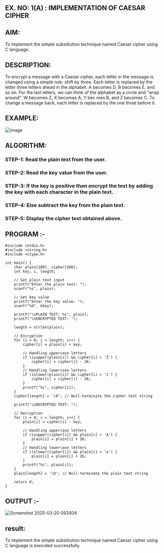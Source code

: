 ## EX. NO: 1(A) : IMPLEMENTATION OF CAESAR CIPHER
 
## AIM:
To implement the simple substitution technique named Caesar cipher using C language.

## DESCRIPTION:
To encrypt a message with a Caesar cipher, each letter in the message is changed using a simple rule: shift by three. Each letter is replaced by the letter three letters ahead in the alphabet. A becomes D, B becomes E, and so on. For the last letters, we can think of the
alphabet as a circle and "wrap around". W becomes Z, X becomes A, Y bec mes B, and Z
becomes C. To change a message back, each letter is replaced by the one three before it.

## EXAMPLE:
![image](https://github.com/Hemamanigandan/CNS/assets/149653568/eb9c6c43-8c80-4cdd-b9d4-91705a311c79)

## ALGORITHM:

### STEP-1: Read the plain text from the user.
### STEP-2: Read the key value from the user.
### STEP-3: If the key is positive then encrypt the text by adding the key with each character in the plain text.
### STEP-4: Else subtract the key from the plain text.
### STEP-5: Display the cipher text obtained above.


## PROGRAM :-
```
#include <stdio.h>
#include <string.h>
#include <ctype.h>

int main() {
    char plain[100], cipher[100];
    int key, i, length;

    // Get plain text input
    printf("Enter the plain text: ");
    scanf("%s", plain);

    // Get key value
    printf("Enter the key value: ");
    scanf("%d", &key);

    printf("\nPLAIN TEXT: %s", plain);
    printf("\nENCRYPTED TEXT: ");

    length = strlen(plain);

    // Encryption
    for (i = 0; i < length; i++) {
        cipher[i] = plain[i] + key;

        // Handling uppercase letters
        if (isupper(plain[i]) && cipher[i] > 'Z') {
            cipher[i] = cipher[i] - 26;
        }
        // Handling lowercase letters
        if (islower(plain[i]) && cipher[i] > 'z') {
            cipher[i] = cipher[i] - 26;
        }
        printf("%c", cipher[i]);
    }
    cipher[length] = '\0'; // Null-terminate the cipher text string

    printf("\nDECRYPTED TEXT: ");

    // Decryption
    for (i = 0; i < length; i++) {
        plain[i] = cipher[i] - key;

        // Handling uppercase letters
        if (isupper(cipher[i]) && plain[i] < 'A') {
            plain[i] = plain[i] + 26;
        }
        // Handling lowercase letters
        if (islower(cipher[i]) && plain[i] < 'a') {
            plain[i] = plain[i] + 26;
        }
        printf("%c", plain[i]);
    }
    plain[length] = '\0'; // Null-terminate the plain text string

    return 0;
}
```

## OUTPUT :-
![Screenshot 2025-03-20 093404](https://github.com/user-attachments/assets/7c0aa0d0-ad59-44a6-9282-5b8e2971b8a1)

## result:
To implement the simple substitution technique named Caesar cipher using C language is executed successfully.

